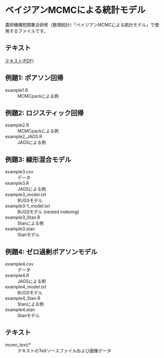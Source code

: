 # ベイジアンMCMCによる統計モデル

農研機構短期集合研修（数理統計）「ベイジアンMCMCによる統計モデル」で使用するファイルです。

## テキスト
[テキスト(PDF)](https://github.com/ito4303/naro_toukei/raw/master/mcmc_text/mcmc_text.pdf)


## 例題1: ポアソン回帰
<dl>
<dt>example1.R</dt>
<dd>MCMCpackによる例</dd>
</dl>

## 例題2: ロジスティック回帰
<dl>
<dt>example2.R</dt>
<dd>MCMCpackによる例</dd>
<dt>example2_JAGS.R</dt>
<dd>JAGSによる例</dd>
</dl>

## 例題3: 線形混合モデル
<dl>
<dt>example3.csv</dt>
<dd>データ</dd>
<dt>example3.R</dt>
<dd>JAGSによる例</dd>
<dt>example3_model.txt</dt>
<dd>BUGSモデル</dd>
<dt>example3-1_model.txt</dt>
<dd>BUGSモデル (nested indexing)</dd>
<dt>example3_Stan.R</dt>
<dd>Stanによる例</dd>
<dt>example3.stan</dt>
<dd>Stanモデル</dd>
</dl>

## 例題4: ゼロ過剰ポアソンモデル
<dl>
<dt>example4.csv</dt>
<dd>データ</dd>
<dt>example4.R</dt>
<dd>JAGSによる例</dd>
<dt>example4_model.txt</dt>
<dd>BUGSモデル</dd>
<dt>example4_Stan.R</dt>
<dd>Stanによる例</dd>
<dt>example4.stan</dt>
<dd>Stanモデル</dd>
</dl>

## テキスト
<dl>
<dt>mcmc_text/*</dt>
<dd>テキストのTeXソースファイルおよび画像データ</dd>
</dl>

